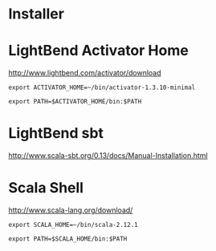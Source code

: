 # Installer 

# LightBend Activator Home
http://www.lightbend.com/activator/download

```
export ACTIVATOR_HOME=~/bin/activator-1.3.10-minimal

export PATH=$ACTIVATOR_HOME/bin:$PATH
```

# LightBend sbt
http://www.scala-sbt.org/0.13/docs/Manual-Installation.html


# Scala Shell
http://www.scala-lang.org/download/

```
export SCALA_HOME=~/bin/scala-2.12.1

export PATH=$SCALA_HOME/bin:$PATH
```
